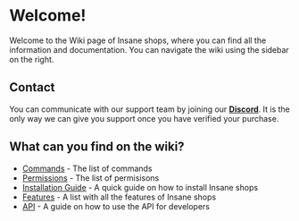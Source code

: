 # Welcome!
Welcome to the Wiki page of Insane shops, where you can find all the information and documentation. You can navigate the wiki using the sidebar on the right.
<br>

## Contact
You can communicate with our support team by joining our **[Discord](https://discord.gg/3JuHDm8)**. It is the only way we can give you support once you have verified your purchase.

## What can you find on the wiki?
 - [Commands](/wiki/overview) - The list of commands
 - [Permissions](/wiki/overview) - The list of permisisons
 - [Installation Guide](/wiki/installation) - A quick guide on how to install Insane shops
 - [Features](/wiki/features) - A list with all the features of Insane shops
 - [API](/wiki/api) - A guide on how to use the API for developers

